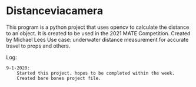 # Distanceviacamera
This program is a python project that uses opencv to calculate the distance to an object. It is created to be used in the 2021 MATE Competition.
Created by Michael Lees
Use case: underwater distance measurement for accurate travel to props and others.

Log:

    9-1-2020:
        Started this project. hopes to be completed within the week.
        Created bare bones project file.
